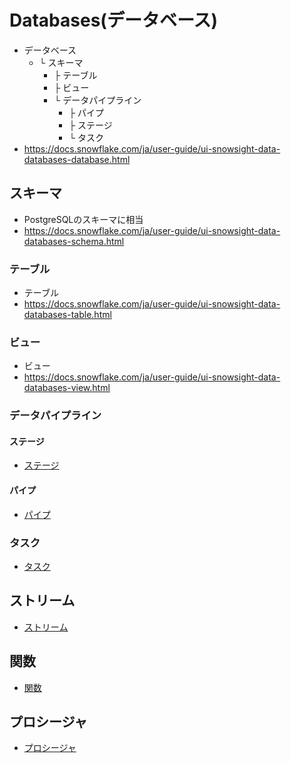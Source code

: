# Databases(データベース)

- データベース
   - └ スキーマ
      - ├ テーブル
      - ├ ビュー
      - └ データパイプライン
        - ├ パイプ
        - ├ ステージ
        - └ タスク
- https://docs.snowflake.com/ja/user-guide/ui-snowsight-data-databases-database.html

## スキーマ
- PostgreSQLのスキーマに相当
- https://docs.snowflake.com/ja/user-guide/ui-snowsight-data-databases-schema.html

### テーブル
- テーブル
- https://docs.snowflake.com/ja/user-guide/ui-snowsight-data-databases-table.html

### ビュー
- ビュー
- https://docs.snowflake.com/ja/user-guide/ui-snowsight-data-databases-view.html

### データパイプライン
#### ステージ

- [ステージ](https://docs.snowflake.com/ja/user-guide/ui-snowsight-data-databases-stage.html#label-snowsight-stage-details)

#### パイプ

- [パイプ](https://docs.snowflake.com/ja/user-guide/ui-snowsight-data-databases-pipe.html#label-snowsight-pipe-details)

### タスク

- [タスク](https://docs.snowflake.com/ja/user-guide/ui-snowsight-data-databases-task.html#label-snowsight-task-details)


## ストリーム

- [ストリーム](https://docs.snowflake.com/ja/user-guide/ui-snowsight-data-databases-stream.html#label-snowsight-stream-details)


## 関数

- [関数](https://docs.snowflake.com/ja/user-guide/ui-snowsight-data-databases-function.html#label-snowsight-function-details)

## プロシージャ

- [プロシージャ](https://docs.snowflake.com/ja/user-guide/ui-snowsight-data-databases-procedure.html#label-snowsight-procedure-details)
